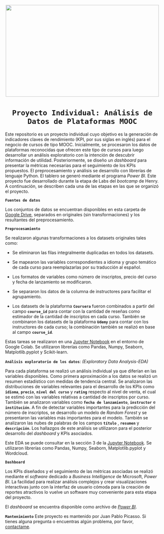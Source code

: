 <p align=center><img src=https://www.abatic.es/wp-content/uploads/2018/02/MOOC.png width="500px" height="300px"><p>

# <h1 align=center>**`Proyecto Individual: Análisis de Datos de Plataformas MOOC`**</h1>


Este repositorio es un proyecto individual cuyo objetivo es la generación de indicadores claves de rendimiento (KPI, por sus siglas en inglés) para el negocio de cursos de tipo MOOC. Inicialmente, se procesaron los datos de plataformas reconocidas que ofrecen este tipo de cursos para luego desarrollar un análisis exploratorio con la intención de descubrir información de utilidad. Posteriormente, se diseño un _dashboard_ para presentar la métricas necesarias para el seguimiento de los KPIs propuestos. El preprocesamiento y análisis se desarrollo con librerías de lenguaje Python. El tablero se generó mediante el programa _Power BI_. Este proyecto fue desarrollado durante la etapa de Labs del _bootcamp_ de Henry. A continuación, se describen cada una de las etapas en las que se organizó el proyecto.

**`Fuentes de datos`**

Los conjuntos de datos se encuentran disponibles en esta carpeta de [Google Drive](https://drive.google.com/drive/folders/1dx1scrL8qucZNLqYr2nHYN5e5F3RoBUx?usp=drive_link), separados en originales (sin transformaciones) y los resultantes del preprocesamiento.

**`Preprocesamiento`**

Se realizaron algunas transformaciones a los datasets originales tales como:

+ Se eliminaron las filas integralmente duplicadas en todos los datasets.

+ Se mapearon las variables correspondientes a idioma y grupo temático de cada curso para reemplazarlas por su traducción al español.

+ Los formatos de variables como número de inscriptos, precio del curso y fecha de lanzamiento se modificaron. 

+ Se separaron los datos de la columna de instructores para facilitar el agrupamiento.

+ Los datasets de la plataforma **`Coursera`** fueron combinados a partir del campo **`course_id`** para contar con la cantidad de reseñas como estimador de la cantidad de inscriptos en cada curso. También se combinaron los datasets de la plataforma **`Udemy`** para contar con los instructores de cada curso; la combinación también se realizó en base al campo **`course_id`**.

Estas tareas se realizaron en una [Jupyter Notebook](https://github.com/picassojp/Henry-PI-Data_Analytics/blob/54a9704eaaa2731f737748d842f21e95fc463582/Henry_PI_DA.ipynb) en el entorno de Google Colab. Se utilizaron librerías como Pandas, Numpy, Seaborn, Matplotlib.pyplot y Scikit-learn.

**`Análisis exploratorio de los datos`**: _(Exploratory Data Analysis-EDA)_

Para cada plataforma se realizó un análisis individual ya que diferían en las variables disponibles. Como primera aproximación a los datos se realizó un resumen estadístico con medidas de tendencia central. Se analizaron las distribuciones de variables relevantes para el desarrollo de los KPIs como **`idioma`**, **`precio`**, **`nivel del curso`** y **`rating`** respecto al nivel de venta, el cual se estimó con las variables relativas a cantidad de inscriptos por curso. También se analizaron variables como **`fecha de lanzamiento`**, **`instructor`** e **`institución`**. A fin de detectar variables importantes para la predicción del número de inscriptos, se desarrollo un modelo de _Random Forest_ y se presentaron las variables más importantes para el modelo. También se analizaron las nubes de palabras de los campos **`título`** , **`resumen`** y **`descripción`**.
Los hallazgos de este análisis se utilizaron para el posterior desarrollo del _dashboard_ y KPIs asociados.


Este EDA se puede consultar en la sección 3 de la [Jupyter Notebook](https://github.com/picassojp/Henry-PI-Data_Analytics/blob/54a9704eaaa2731f737748d842f21e95fc463582/Henry_PI_DA.ipynb). Se utilizaron librerías como Pandas, Numpy, Seaborn, Matplotlib.pyplot y Wordcloud.

**`Dashboard`**

Los KPIs diseñados y el seguimiento de las métricas asociadas se realizó mediante el _software_ dedicado a _Business Intelligence_ de Microsoft, _Power BI_. La facilidad para realizar análisis complejos y crear visualizaciones interactivas junto con la interfaz de usuario cómoda para la creación de reportes atractivos lo vuelve un software muy conveniente para esta etapa del proyecto.

El _dashboard_ se encuentra disponible como archivo de [_Power BI_](https://github.com/picassojp/Henry-PI-Data_Analytics/blob/54a9704eaaa2731f737748d842f21e95fc463582/dash_board.pbix).

**`Mantenimiento`**
Este proyecto es mantenido por Juan Pablo Picasso. Si tienes alguna pregunta o encuentras algún problema, por favor, [contactame](https://www.linkedin.com/in/picassojp).